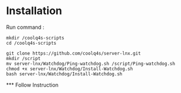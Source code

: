 # Installation
Run command : <br>
```
mkdir /coolq4s-scripts
cd /coolq4s-scripts

git clone https://github.com/coolq4s/server-lnx.git 
mkdir /script 
mv server-lnx/Watchdog/Ping-watchdog.sh /script/Ping-watchdog.sh
chmod +x server-lnx/Watchdog/Install-Watchdog.sh
bash server-lnx/Watchdog/Install-Watchdog.sh
```

*** Follow Instruction
